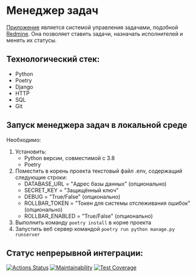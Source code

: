 # Менеджер задач

[Приложение](https://python-project-52-ntlu.onrender.com/) является системой управления задачами, подобной [Redmine](http://www.redmine.org/). Она позволяет ставить задачи, назначать исполнителей и менять их статусы.

## Технологический стек:

- Python
- Poetry
- Django
- HTTP
- SQL
- Git

## Запуск менеджера задач в локальной среде

Необходимо:

1. Установить:
   - Python версии, совместимой с 3.8
   - Poetry
2. Поместить в корень проекта текстовый файл .env, содержащий следующие строки:
   - DATABASE_URL = "Адрес базы данных" (опционально)
   - SECRET_KEY = "Защищённый ключ"
   - DEBUG = "True/False" (опционально)
   - ROLLBAR_TOKEN = "Токен для системы отслеживания ошибок" (опционально)
   - ROLLBAR_ENABLED = "True/False" (опционально)
3. Выполнить команду `poetry install` в корне проекта
4. Запустить веб сервер командой `poetry run python manage.py runserver`

## Статус непрерывной интеграции:
[![Actions Status](https://github.com/RKV102/python-project-52/actions/workflows/hexlet-check.yml/badge.svg)](https://github.com/RKV102/python-project-52/actions)
[![Maintainability](https://api.codeclimate.com/v1/badges/08a5b0ad5595154b59fd/maintainability)](https://codeclimate.com/github/RKV102/python-project-52/maintainability)
[![Test Coverage](https://api.codeclimate.com/v1/badges/08a5b0ad5595154b59fd/test_coverage)](https://codeclimate.com/github/RKV102/python-project-52/test_coverage)